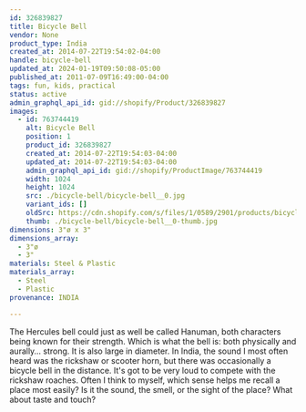 ```yaml
---
id: 326839827
title: Bicycle Bell
vendor: None
product_type: India
created_at: 2014-07-22T19:54:02-04:00
handle: bicycle-bell
updated_at: 2024-01-19T09:50:08-05:00
published_at: 2011-07-09T16:49:00-04:00
tags: fun, kids, practical
status: active
admin_graphql_api_id: gid://shopify/Product/326839827
images:
  - id: 763744419
    alt: Bicycle Bell
    position: 1
    product_id: 326839827
    created_at: 2014-07-22T19:54:03-04:00
    updated_at: 2014-07-22T19:54:03-04:00
    admin_graphql_api_id: gid://shopify/ProductImage/763744419
    width: 1024
    height: 1024
    src: ./bicycle-bell/bicycle-bell__0.jpg
    variant_ids: []
    oldSrc: https://cdn.shopify.com/s/files/1/0589/2901/products/bicycle_20bell.jpeg?v=1406073243
    thumb: ./bicycle-bell/bicycle-bell__0-thumb.jpg
dimensions: 3"ø x 3"
dimensions_array:
  - 3"ø
  - 3"
materials: Steel & Plastic
materials_array:
  - Steel
  - Plastic
provenance: INDIA

---
```


The Hercules bell could just as well be called Hanuman, both characters being known for their strength. Which is what the bell is: both physically and aurally… strong. It is also large in diameter. In India, the sound I most often heard was the rickshaw or scooter horn, but there was occasionally a bicycle bell in the distance. It's got to be very loud to compete with the rickshaw roaches. Often I think to myself, which sense helps me recall a place most easily? Is it the sound, the smell, or the sight of the place? What about taste and touch?